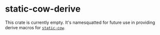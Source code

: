 # static-cow-derive

This crate is currently empty. It's namesquatted for future use in providing
derive macros for [`static-cow`](https://crates.io/crates/static-cow).